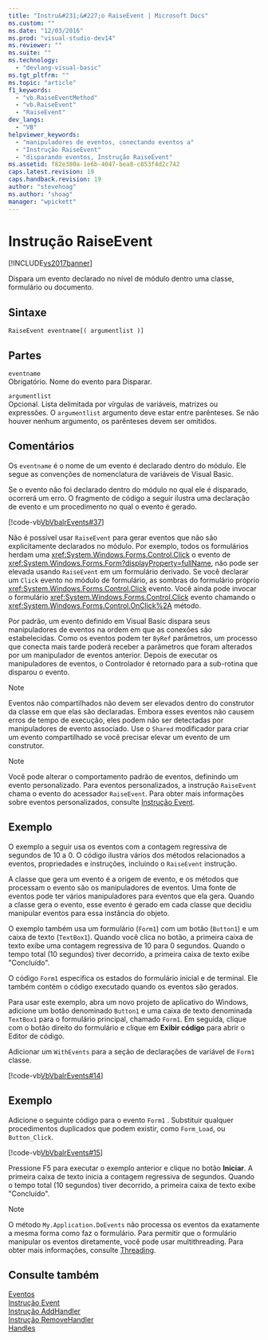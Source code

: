 ```yaml
---
title: "Instru&#231;&#227;o RaiseEvent | Microsoft Docs"
ms.custom: ""
ms.date: "12/03/2016"
ms.prod: "visual-studio-dev14"
ms.reviewer: ""
ms.suite: ""
ms.technology: 
  - "devlang-visual-basic"
ms.tgt_pltfrm: ""
ms.topic: "article"
f1_keywords: 
  - "vb.RaiseEventMethod"
  - "vb.RaiseEvent"
  - "RaiseEvent"
dev_langs: 
  - "VB"
helpviewer_keywords: 
  - "manipuladores de eventos, conectando eventos a"
  - "Instrução RaiseEvent"
  - "disparando eventos, Instrução RaiseEvent"
ms.assetid: f82e380a-1e6b-4047-bea8-c853f4d2c742
caps.latest.revision: 19
caps.handback.revision: 19
author: "stevehoag"
ms.author: "shoag"
manager: "wpickett"
---
```

# Instru&#231;&#227;o RaiseEvent
[!INCLUDE[vs2017banner](../../../csharp/includes/vs2017banner.md)]

Dispara um evento declarado no nível de módulo dentro uma classe, formulário ou documento.  
  
## Sintaxe  
  
```  
RaiseEvent eventname[( argumentlist )]  
```  
  
## Partes  
 `eventname`  
 Obrigatório.  Nome do evento para Disparar.  
  
 `argumentlist`  
 Opcional.  Lista delimitada por vírgulas de variáveis, matrizes ou expressões.  O `argumentlist` argumento deve estar entre parênteses.  Se não houver nenhum argumento, os parênteses devem ser omitidos.  
  
## Comentários  
 Os `eventname` é o nome de um evento é declarado dentro do módulo.  Ele segue as convenções de nomenclatura de variáveis de Visual Basic.  
  
 Se o evento não foi declarado dentro do módulo no qual ele é disparado, ocorrerá um erro.  O fragmento de código a seguir ilustra uma declaração de evento e um procedimento no qual o evento é gerado.  
  
 [!code-vb[VbVbalrEvents#37](../../../visual-basic/language-reference/statements/codesnippet/VisualBasic/raiseevent-statement_1.vb)]  
  
 Não é possível usar `RaiseEvent` para gerar eventos que não são explicitamente declarados no módulo.  Por exemplo, todos os formulários herdam uma <xref:System.Windows.Forms.Control.Click> o evento de <xref:System.Windows.Forms.Form?displayProperty=fullName>, não pode ser elevada usando `RaiseEvent` em um formulário derivado.  Se você declarar um `Click` evento no módulo de formulário, as sombras do formulário próprio <xref:System.Windows.Forms.Control.Click> evento.  Você ainda pode invocar o formulário <xref:System.Windows.Forms.Control.Click> evento chamando o <xref:System.Windows.Forms.Control.OnClick%2A> método.  
  
 Por padrão, um evento definido em Visual Basic dispara seus manipuladores de eventos na ordem em que as conexões são estabelecidas.  Como os eventos podem ter `ByRef` parâmetros, um processo que conecta mais tarde poderá receber a parâmetros que foram alterados por um manipulador de eventos anterior.  Depois de executar os manipuladores de eventos, o Controlador é retornado para a sub\-rotina que disparou o evento.  
  
> [!NOTE]
>  Eventos não compartilhados não devem ser elevados dentro do construtor da classe em que elas são declaradas.  Embora esses eventos não causem erros de tempo de execução, eles podem não ser detectadas por manipuladores de evento associado.  Use o `Shared` modificador para criar um evento compartilhado se você precisar elevar um evento de um construtor.  
  
> [!NOTE]
>  Você pode alterar o comportamento padrão de eventos, definindo um evento personalizado.  Para eventos personalizados, a instrução `RaiseEvent` chama o evento do acessador `RaiseEvent`.  Para obter mais informações sobre eventos personalizados, consulte [Instrução Event](../../../visual-basic/language-reference/statements/event-statement.md).  
  
## Exemplo  
 O exemplo a seguir usa os eventos com a contagem regressiva de segundos de 10 a 0.  O código ilustra vários dos métodos relacionados a eventos, propriedades e instruções, incluindo o `RaiseEvent` instrução.  
  
 A classe que gera um evento é a origem de evento, e os métodos que processam o evento são os manipuladores de eventos.  Uma fonte de eventos pode ter vários manipuladores para eventos que ela gera.  Quando a classe gera o evento, esse evento é gerado em cada classe que decidiu manipular eventos para essa instância do objeto.  
  
 O exemplo também usa um formulário \(`Form1`\) com um botão \(`Button1`\) e um caixa de texto \(`TextBox1`\).  Quando você clica no botão, a primeira caixa de texto exibe uma contagem regressiva de 10 para 0 segundos.  Quando o tempo total \(10 segundos\) tiver decorrido, a primeira caixa de texto exibe "Concluído".  
  
 O código `Form1` especifica os estados do formulário inicial e de terminal.  Ele também contém o código executado quando os eventos são gerados.  
  
 Para usar este exemplo, abra um novo projeto de aplicativo do Windows, adicione um botão denominado `Button1` e uma caixa de texto denominada `TextBox1` para o formulário principal, chamado `Form1`.  Em seguida, clique com o botão direito do formulário e clique em  **Exibir código** para abrir o Editor de código.  
  
 Adicionar um `WithEvents` para a seção de declarações de variável de `Form1` classe.  
  
 [!code-vb[VbVbalrEvents#14](../../../visual-basic/language-reference/statements/codesnippet/VisualBasic/raiseevent-statement_2.vb)]  
  
## Exemplo  
 Adicione o seguinte código para o evento `Form1` .  Substituir qualquer procedimentos duplicados que podem existir, como `Form_Load`, ou `Button_Click`.  
  
 [!code-vb[VbVbalrEvents#15](../../../visual-basic/language-reference/statements/codesnippet/VisualBasic/raiseevent-statement_3.vb)]  
  
 Pressione F5 para executar o exemplo anterior e clique no botão  **Iniciar**.  A primeira caixa de texto inicia a contagem regressiva de segundos.  Quando o tempo total \(10 segundos\) tiver decorrido, a primeira caixa de texto exibe "Concluído".  
  
> [!NOTE]
>  O método `My.Application.DoEvents` não processa os eventos da exatamente a mesma forma como faz o formulário.  Para permitir que o formulário manipular os eventos diretamente, você pode usar multithreading.  Para obter mais informações, consulte [Threading](../Topic/Threading%20\(C%23%20and%20Visual%20Basic\).md).  
  
## Consulte também  
 [Eventos](../../../visual-basic/programming-guide/language-features/events/events.md)   
 [Instrução Event](../../../visual-basic/language-reference/statements/event-statement.md)   
 [Instrução AddHandler](../../../visual-basic/language-reference/statements/addhandler-statement.md)   
 [Instrução RemoveHandler](../../../visual-basic/language-reference/statements/removehandler-statement.md)   
 [Handles](../../../visual-basic/language-reference/statements/handles-clause.md)